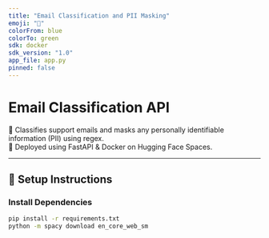 ```yaml
---
title: "Email Classification and PII Masking"
emoji: "📧"
colorFrom: blue
colorTo: green
sdk: docker
sdk_version: "1.0"
app_file: app.py
pinned: false
---
```


# Email Classification API

📧 Classifies support emails and masks any personally identifiable information (PII) using regex.  
🚀 Deployed using FastAPI & Docker on Hugging Face Spaces.

---

## 🔧 Setup Instructions

### Install Dependencies

```bash
pip install -r requirements.txt
python -m spacy download en_core_web_sm
